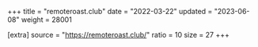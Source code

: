 +++
title = "remoteroast.club"
date = "2022-03-22"
updated = "2023-06-08"
weight = 28001

[extra]
source = "https://remoteroast.club/"
ratio = 10
size = 27
+++
